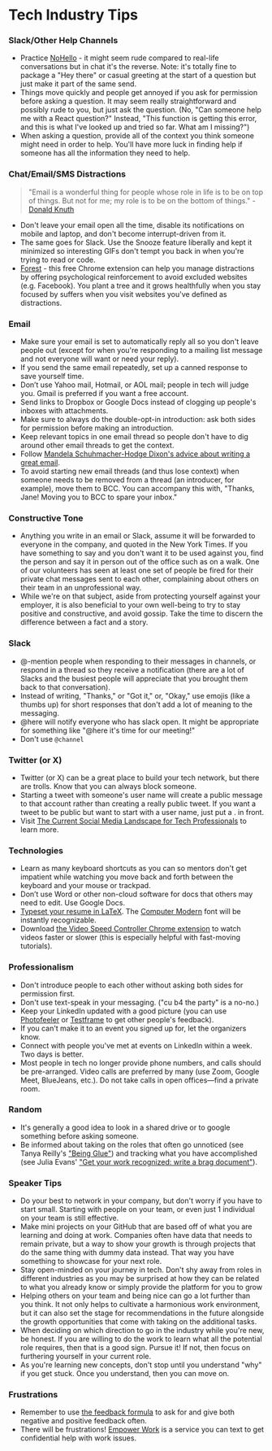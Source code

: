 # Tech Industry Tips

### Slack/Other Help Channels

- Practice [NoHello](http://www.nohello.com/) - it might seem rude compared to real-life conversations but in chat it's the reverse. Note: it's totally fine to package a "Hey there" or casual greeting at the start of a question but just make it part of the same send.
- Things move quickly and people get annoyed if you ask for permission before asking a question. It may seem really straightforward and possibly rude to you, but just ask the question. (No, "Can someone help me with a React question?" Instead, "This function is getting this error, and this is what I've looked up and tried so far. What am I missing?")
- When asking a question, provide all of the context you think someone might need in order to help. You'll have more luck in finding help if someone has all the information they need to help.

### Chat/Email/SMS Distractions

> "Email is a wonderful thing for people whose role in life is to be on top of things. But not for me; my role is to be on the bottom of things." - [Donald Knuth](https://www-cs-faculty.stanford.edu/~knuth/email.html)

- Don't leave your email open all the time, disable its notifications on mobile and laptop, and don't become interrupt-driven from it.
- The same goes for Slack. Use the Snooze feature liberally and kept it minimized so interesting GIFs don't tempt you back in when you're trying to read or code.
- [Forest](https://chrome.google.com/webstore/detail/forest-stay-focused-be-pr/kjacjjdnoddnpbbcjilcajfhhbdhkpgk) - this free Chrome extension can help you manage distractions by offering psychological reinforcement to avoid excluded websites (e.g. Facebook). You plant a tree and it grows healthfully when you stay focused by suffers when you visit websites you've defined as distractions.

### Email

- Make sure your email is set to automatically reply all so you don't leave people out (except for when you're responding to a mailing list message and not everyone will want or need your reply).
- If you send the same email repeatedly, set up a canned response to save yourself time.
- Don’t use Yahoo mail, Hotmail, or AOL mail; people in tech will judge you. Gmail is preferred if you want a free account.
- Send links to Dropbox or Google Docs instead of clogging up people's inboxes with attachments.
- Make sure to always do the double-opt-in introduction: ask both sides for permission before making an introduction.
- Keep relevant topics in one email thread so people don't have to dig around other email threads to get the context.
- Follow [Mandela Schuhmacher-Hodge Dixon's advice about writing a great email](https://medium.com/@MandelaSH/how-writing-a-great-email-can-help-you-get-whatever-you-want-in-life-3a7bc91d9654).
- To avoid starting new email threads (and thus lose context) when someone needs to be removed from a thread (an introducer, for example), move them to BCC. You can accompany this with, "Thanks, Jane! Moving you to BCC to spare your inbox."

### Constructive Tone

- Anything you write in an email or Slack, assume it will be forwarded to everyone in the company, and quoted in the New York Times. If you have something to say and you don't want it to be used against you, find the person and say it in person out of the office such as on a walk. One of our volunteers has seen at least one set of people be fired for their private chat messages sent to each other, complaining about others on their team in an unprofessional way.
- While we're on that subject, aside from protecting yourself against your employer, it is also beneficial to your own well-being to try to stay positive and constructive, and avoid gossip. Take the time to discern the difference between a fact and a story.

### Slack

- @-mention people when responding to their messages in channels, or respond in a thread so they receive a notification (there are a lot of Slacks and the busiest people will appreciate that you brought them back to that conversation).
- Instead of writing, "Thanks," or "Got it," or, "Okay," use emojis (like a thumbs up) for short responses that don't add a lot of meaning to the messaging.
- @here will notify everyone who has slack open. It might be appropriate for something like "@here it's time for our meeting!"
- Don't use `@channel`

### Twitter (or X)

- Twitter (or X) can be a great place to build your tech network, but there are trolls. Know that you can always block someone.
- Starting a tweet with someone's user name will create a public message to that account rather than creating a really public tweet. If you want a tweet to be public but want to start with a user name, just put a . in front.
- Visit [The Current Social Media Landscape for Tech Professionals](https://github.com/Techtonica/curriculum/blob/main/personal-brand/personal-branding.md#the-current-social-media-landscape-for-tech-professionals) to learn more.

### Technologies

- Learn as many keyboard shortcuts as you can so mentors don't get impatient while watching you move back and forth between the keyboard and your mouse or trackpad.
- Don’t use Word or other non-cloud software for docs that others may need to edit. Use Google Docs.
- [Typeset your resume in LaTeX](http://stevehanov.ca/blog/index.php?id=56). The [Computer Modern](https://en.wikipedia.org/wiki/Computer_Modern) font will be instantly recognizable.
- Download [the Video Speed Controller Chrome extension](https://chrome.google.com/webstore/detail/video-speed-controller/nffaoalbilbmmfgbnbgppjihopabppdk) to watch videos faster or slower (this is especially helpful with fast-moving tutorials).

### Professionalism

- Don't introduce people to each other without asking both sides for permission first.
- Don't use text-speak in your messaging. ("cu b4 the party" is a no-no.)
- Keep your LinkedIn updated with a good picture (you can use [Photofeeler](https://www.photofeeler.com/) or [Testframe](https://www.testframe.app) to get other people's feedback).
- If you can't make it to an event you signed up for, let the organizers know.
- Connect with people you've met at events on LinkedIn within a week. Two days is better.
- Most people in tech no longer provide phone numbers, and calls should be pre-arranged. Video calls are preferred by many (use Zoom, Google Meet, BlueJeans, etc.). Do not take calls in open offices—find a private room.

### Random

- It's generally a good idea to look in a shared drive or to google something before asking someone.
- Be informed about taking on the roles that often go unnoticed (see Tanya Reilly's ["Being Glue"](https://youtu.be/KClAPipnKqw)) and tracking what you have accomplished (see Julia Evans' ["Get your work recognized: write a brag document"](https://jvns.ca/blog/brag-documents/)).

### Speaker Tips

- Do your best to network in your company, but don't worry if you have to start small. Starting with people on your team, or even just 1 individual on your team is still effective.
- Make mini projects on your GitHub that are based off of what you are learning and doing at work. Companies often have data that needs to remain private, but a way to show your growth is through projects that do the same thing with dummy data instead. That way you have something to showcase for your next role.
- Stay open-minded on your journey in tech. Don't shy away from roles in different industries as you may be surprised at how they can be related to what you already know or simply provide the platform for you to grow
- Helping others on your team and being nice can go a lot further than you think. It not only helps to cultivate a harmonious work environment, but it can also set the stage for recommendations in the future alongside the growth opportunities that come with taking on the additional tasks.
- When deciding on which direction to go in the industry while you're new, be honest. If you are willing to do the work to learn what all the potential role requires, then that is a good sign. Pursue it! If not, then focus on furthering yourself in your current role.
- As you're learning new concepts, don't stop until you understand "why" if you get stuck. Once you understand, then you can move on.

### Frustrations

- Remember to use [the feedback formula](https://techtonica.org/conduct/) to ask for and give both negative and positive feedback often.
- There will be frustrations! [Empower Work](https://www.empowerwork.org/) is a service you can text to get confidential help with work issues.
